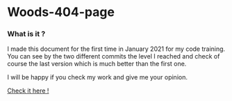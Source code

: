 # Woods-404-page

### What is it ?

I made this document for the first time in January 2021 for my code training. You can see by the two different commits the level I reached and check of course the last version which is much better than the first one.

I will be happy if you check my work and give me your opinion.

[Check it here !](https://laurent-jazzon.github.io/Woods-404-page/)
